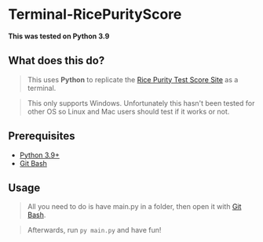 # Terminal-RicePurityScore

**This was tested on Python 3.9**

## What does this do?
> This uses **Python** to replicate the [Rice Purity Test Score Site](http://ricepuritytest.com) as a terminal.

> This only supports Windows. Unfortunately this hasn't been tested for other OS so Linux and Mac users should test if it works or not.

## Prerequisites
- [Python 3.9+](https://www.python.org/downloads/)
- [Git Bash](https://git-scm.com/downloads)

## Usage
> All you need to do is have main.py in a folder, then open it with [Git Bash](https://git-scm.com/downloads).

> Afterwards, run ``py main.py`` and have fun!
